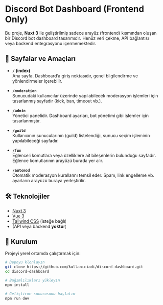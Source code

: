 # Discord Bot Dashboard (Frontend Only)

Bu proje, **Nuxt 3** ile geliştirilmiş sadece arayüz (frontend) kısmından oluşan bir Discord bot dashboard tasarımıdır. Henüz veri çekme, API bağlantısı veya backend entegrasyonu içermemektedir.

## 📁 Sayfalar ve Amaçları

- **`/` (index)**  
  Ana sayfa. Dashboard’a giriş noktasıdır, genel bilgilendirme ve yönlendirmeler içerebilir.

- **`/moderation`**  
  Sunucudaki kullanıcılar üzerinde yapılabilecek moderasyon işlemleri için tasarlanmış sayfadır (kick, ban, timeout vb.).

- **`/admin`**  
  Yönetici panelidir. Dashboard ayarları, bot yönetimi gibi işlemler için tasarlanmıştır.

- **`/guild`**  
  Kullanıcının sunucularının (guild) listelendiği, sunucu seçim işleminin yapılabileceği sayfadır.

- **`/fun`**  
  Eğlenceli komutlara veya özelliklere ait bileşenlerin bulunduğu sayfadır. Eğlence komutlarının arayüzü burada yer alır.

- **`/automod`**  
  Otomatik moderasyon kurallarını temsil eder. Spam, link engelleme vb. ayarların arayüzü buraya yerleştirilir.

## 🛠️ Teknolojiler

- [Nuxt 3](https://nuxt.com/)
- [Vue 3](https://vuejs.org/)
- [Tailwind CSS](https://tailwindcss.com/) (isteğe bağlı)
- (API veya backend **yoktur**)

## 🔧 Kurulum

Projeyi yerel ortamda çalıştırmak için:

```bash
# Depoyu klonlayın
git clone https://github.com/kullaniciadi/discord-dashboard.git
cd discord-dashboard

# Bağımlılıkları yükleyin
npm install

# Geliştirme sunucusunu başlatın
npm run dev
```
